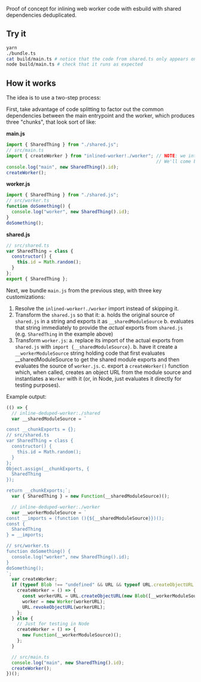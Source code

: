 
Proof of concept for inlining web worker code with esbuild with shared dependencies deduplicated.

## Try it

```sh
yarn
./bundle.ts
cat build/main.ts # notice that the code from shared.ts only appears once
node build/main.ts # check that it runs as expected
```

## How it works

The idea is to use a two-step process:

First, take advantage of code splitting to factor out the common dependencies between the main entrypoint and the worker,
which produces three "chunks", that look sort of like:

**main.js**
```js
import { SharedThing } from "./shared.js";
// src/main.ts
import { createWorker } from "inlined-worker!./worker"; // NOTE: we intentionally skipped this import in the first step.
                                                        // We'll come back to it in the next step.
console.log("main", new SharedThing().id);
createWorker();
```

**worker.js**
```js
import { SharedThing } from "./shared.js";
// src/worker.ts
function doSomething() {
  console.log("worker", new SharedThing().id);
}
doSomething();
```

**shared.js**
```js
// src/shared.ts
var SharedThing = class {
  constructor() {
    this.id = Math.random();
  }
};
export { SharedThing };
```

Next, we bundle `main.js` from the previous step, with three key customizations:
1. Resolve the `inlined-worker!./worker` import instead of skipping it.
2. Transform the `shared.js` so that it:
    a. holds the original source of `shared.js` in a string and exports it as `__sharedModuleSource`
    b. evaluates that string immediately to provide the _actual_ exports from `shared.js` (e.g. `SharedThing` in the example above)
3. Transform `worker.js`:
    a. replace its import of the actual exports from `shared.js` with `import {__sharedModuleSource}`.
    b. have it create a `__workerModuleSource` string holding code that first evaluates __sharedModuleSource to get the shared module exports and then evaluates the source of `worker.js`.
    c. export a `createWorker()` function which, when called, creates an object URL from the module source and instantiates a `Worker` with it (or, in Node, just evaluates it directly for testing purposes).

Example output:

```js
(() => {
  // inline-deduped-worker:./shared
  var __sharedModuleSource = `

const __chunkExports = {};
// src/shared.ts
var SharedThing = class {
  constructor() {
    this.id = Math.random();
  }
};
Object.assign(__chunkExports, {
  SharedThing
});

return __chunkExports;`;
  var { SharedThing } = new Function(__sharedModuleSource)();

  // inline-deduped-worker:./worker
  var __workerModuleSource = `
const __imports = (function (){${__sharedModuleSource}})();
const {
  SharedThing
} = __imports;

// src/worker.ts
function doSomething() {
  console.log("worker", new SharedThing().id);
}
doSomething();
`;
  var createWorker;
  if (typeof Blob !== "undefined" && URL && typeof URL.createObjectURL === "function") {
    createWorker = () => {
      const workerURL = URL.createObjectURL(new Blob([__workerModuleSource], { type: "application/javascript" }));
      worker = new Worker(workerURL);
      URL.revokeObjectURL(workerURL);
    };
  } else {
    // Just for testing in Node
    createWorker = () => {
      new Function(__workerModuleSource)();
    };
  }

  // src/main.ts
  console.log("main", new SharedThing().id);
  createWorker();
})();
```